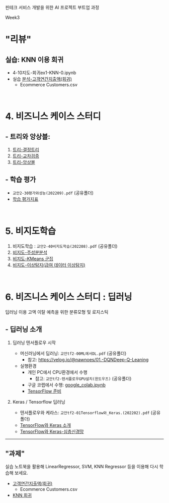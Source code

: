 핀테크 서비스 개발을 위한 AI 프로젝트 부트업 과정

Week3


# "리뷰"

<!-- 사용한 `데이터분석-주가데이터(2021시가총액)`을 FinanceDataReader 를 활용해 2022년 자료를 사용해 분석해 보자. -->

## 실습: KNN 이용 회귀
 - 4-10지도-회귀ex1-KNN-0.ipynb
 - 실습 [분석-고객연간지출액(회귀)](notebooks/분석-고객연간지출액(회귀).ipynb)
      - Ecommerce Customers.csv
<br>

# 4.  비즈니스 케이스 스터디

## - 트리와 앙상블:

1. [트리-결정트리](notebooks/4-13결정트리.ipynb)
2. [트리-교차검증](notebooks/4-14교차검증_그리드서치.ipynb)
3. [트리-앙상블](notebooks/4-15앙상블.ipynb)



## - 학습 평가
 - `교안2-30평가와성능(202209).pdf`  (공유폴더)
 -  [학습 평가지표](notebooks/4-18모델평가지표.ipynb)



<br>

# 5. 비지도학습

1. 비지도학습 : `교안2-40비지도학습(202208).pdf` (공유폴더)
2. [비지도-주성분분석](notebooks/4-21비지도-주성분분석(cancer).ipynb)
3. [비지도-KMeans 군집](notebooks/4-25비지도-군집(KMeans).ipynb)
4. [비지도-이상탐지(급여 데이터 이상탐지)](notebooks/4-27비지도-이상탐지.ipynb)


<!--
1. [비지도-주성분분석 실습](notebooks/5-03비지도-주성분분석-교차.ipynb)
1. [비지도-KMeans 군집](notebooks/5-04비지도-군집(KMeans).ipynb)
1. [비지도-이상탐지](notebooks/5-05비지도-이상탐지.ipynb)
-->

<br>

# 6. 비즈니스 케이스 스터디 : 딥러닝

딥러닝 이용 고액 이탈 예측을 위한 분류모형 및 로지스틱

## - 딥러닝 소개

1. 딥러닝 텐서플로우 시작

   - 머신러닝에서 딥러닝: `교안tf2-00ML에서DL.pdf` (공유폴더)
       - 참고: https://velog.io/@nawnoes/01.-DQNDeep-Q-Leaning
   - 실행환경
       - 개인 PC에서 CPU환경에서 수행
           - 참고: `교안tf2-텐서플로우GPU설치(윈도우즈)` (공유폴더)
       - 구글 코랩에서 수행: [google_colab.ipynb](notebooks/google_colab_matplotlib(202209).ipynb)
       - [TensorFlow 준비](notebooks/5-02TensorFlow준비.ipynb)

2. Keras / Tensorflow 딥러닝
    - 텐서플로우와 케라스: `교안tf2-01Tensorflow와_Keras.(202202).pdf` (공유폴더)
    - [TensorFlow와 Keras 소개](notebooks/5-10Tensorflow_Keras1.ipynb)
    - [TensorFlow와 Keras-심층신경망](notebooks/5-10Tensorflow_Keras3_심층신경망.ipynb)

---


## "과제"

실습 노트북을 활용해 LinearRegressor, SVM, KNN Regressor 등을 이용해 다시 학습해 보세요.

 - [고객연간지출액(회귀)](notebooks/분석-고객연간지출액(회귀).ipynb)
      - Ecommerce Customers.csv
 - [KNN 회귀](notebooks/4-10지도-회귀ex1-KNN-0.ipynb)

